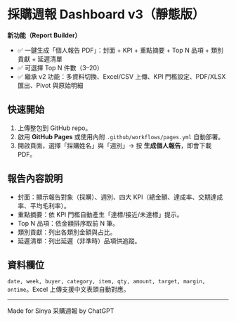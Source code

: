 # 採購週報 Dashboard v3（靜態版）

**新功能（Report Builder）**
- ✅ 一鍵生成「個人報告 PDF」：封面 + KPI + 重點摘要 + Top N 品項 + 類別貢獻 + 延遲清單
- ✅ 可選擇 Top N 件數（3–20）
- ✅ 繼承 v2 功能：多資料切換、Excel/CSV 上傳、KPI 門檻設定、PDF/XLSX 匯出、Pivot 與原始明細

## 快速開始
1. 上傳整包到 GitHub repo。
2. 啟用 **GitHub Pages** 或使用內附 `.github/workflows/pages.yml` 自動部署。
3. 開啟頁面，選擇「採購姓名」與「週別」→ 按 **生成個人報告**，即會下載 PDF。

## 報告內容說明
- 封面：顯示報告對象（採購）、週別、四大 KPI（總金額、達成率、交期達成率、平均毛利率）。
- 重點摘要：依 KPI 門檻自動產生「達標/接近/未達標」提示。
- Top N 品項：依金額排序取前 N 筆。
- 類別貢獻：列出各類別金額與占比。
- 延遲清單：列出延遲（非準時）品項供追蹤。

## 資料欄位
`date, week, buyer, category, item, qty, amount, target, margin, ontime`。Excel 上傳支援中文表頭自動對應。

---
Made for Sinya 采購週報 by ChatGPT
